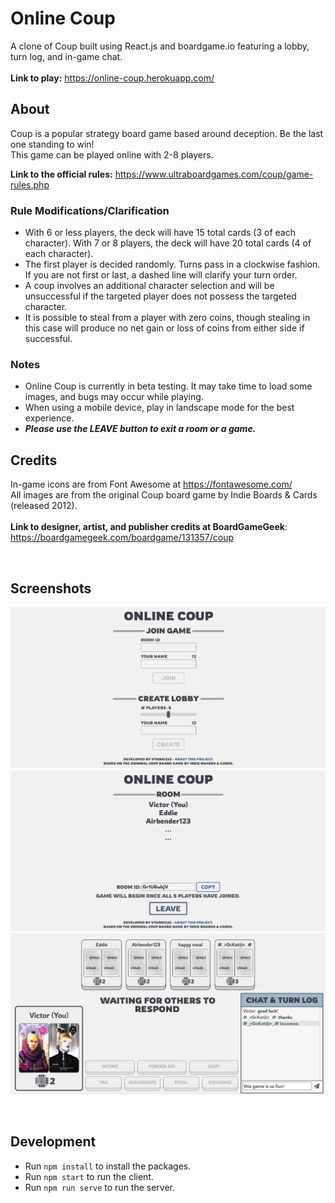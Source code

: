 # Online Coup

A clone of Coup built using React.js and boardgame.io featuring a lobby, turn log, and in-game chat. <br><br>
**Link to play:** https://online-coup.herokuapp.com/

## About

Coup is a popular strategy board game based around deception. Be the last one standing to win! <br>
This game can be played online with 2-8 players. <br>

**Link to the official rules:** https://www.ultraboardgames.com/coup/game-rules.php <br>

### Rule Modifications/Clarification

- With 6 or less players, the deck will have 15 total cards (3 of each character). With 7 or 8 players, the deck will have 20 total cards (4 of each character). <br>
- The first player is decided randomly. Turns pass in a clockwise fashion. If you are not first or last, a dashed line will clarify your turn order.
- A coup involves an additional character selection and will be unsuccessful if the targeted player does not possess the targeted character.
- It is possible to steal from a player with zero coins, though stealing in this case will produce no net gain or loss of coins from either side if successful.

### Notes
- Online Coup is currently in beta testing. It may take time to load some images, and bugs may occur while playing.
- When using a mobile device, play in landscape mode for the best experience.
- ***Please use the LEAVE button to exit a room or a game.***

## Credits

In-game icons are from Font Awesome at https://fontawesome.com/ <br>
All images are from the original Coup board game by Indie Boards & Cards (released 2012). <br><br>
**Link to designer, artist, and publisher credits at BoardGameGeek**: https://boardgamegeek.com/boardgame/131357/coup

<br>

## Screenshots
![Homepage](screenshots/homepage.PNG)
![Room](screenshots/roompage.PNG)
![Game](screenshots/gamepage.PNG)

<br>

## Development

- Run `npm install` to install the packages.
- Run `npm start` to run the client.
- Run `npm run serve` to run the server.
